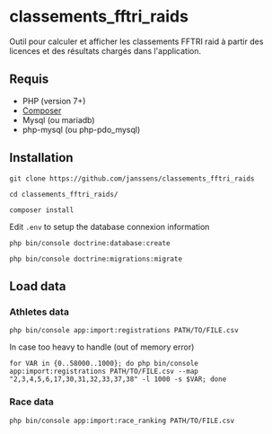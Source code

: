 # classements_fftri_raids

Outil pour calculer et afficher les classements FFTRI raid 
à partir des licences et des résultats chargés dans l'application.

## Requis
* PHP (version 7+)
* [Composer](https://getcomposer.org/)
* Mysql (ou mariadb)
* php-mysql (ou php-pdo_mysql)

## Installation

``git clone https://github.com/janssens/classements_fftri_raids``

``cd classements_fftri_raids/``

``composer install ``

Edit ``.env`` to setup the database connexion information

``php bin/console doctrine:database:create``

``php bin/console doctrine:migrations:migrate``

## Load data

### Athletes data

``php bin/console app:import:registrations PATH/TO/FILE.csv``

In case too heavy to handle (out of memory error)

``for VAR in {0..58000..1000}; do php bin/console app:import:registrations PATH/TO/FILE.csv --map "2,3,4,5,6,17,30,31,32,33,37,38" -l 1000 -s $VAR; done``

### Race data

``php bin/console app:import:race_ranking PATH/TO/FILE.csv``